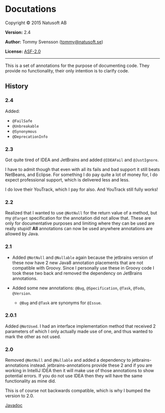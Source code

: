# Docutations

Copyright © 2015 Natusoft AB

__Version:__ 2.4

__Author:__ Tommy Svensson (tommy@natusoft.se)

__License:__ [ASF-2.0](http://www.apache.org/licenses/LICENSE-2.0)

---

This is a set of annotations for the purpose of documenting code. They provide no functionality, their only
intention is to clarify code.

## History

### 2.4

Added:

  * `@FailSafe`
  * `@Unbreakable`
  * `@Synonymous`
  * `@DeprecationInfo` 

### 2.3

Got quite tired of IDEA and JetBrains and added `@IDEAFail` and `@JustIgnore`.

I have to admit though that even with all its fails and bad support it still beats NetBeans, and Eclipse.
For something I do pay quite a lot of money for, I do expect professional support, which is delivered
less and less.

I do love their YouTrack, which I pay for also. And YouTrack still fully works!

### 2.2

Realized that I wanted to use `@NotNull` for the return value of a method, but my `@Target` specification for the annotation did not allow that. These are only for documentative purposes and limiting where they can be used are really stupid! __All__ annotations can now be used anywhere annotations are allowed by Java.

### 2.1

- Added `@NotNull` and `@Nullable` again because the jetbrains version of these now have 2 new Java8 annotation placements that are not compatible with Groovy. Since I personally use these in Groovy code I took these two back and removed the dependency on JetBrains annotations.

- Added some new annotations: `@Bug`, `@Specification`, `@Task`, `@Todo`, `@Version`.
   - `@Bug` and `@Task` are synonyms for `@Issue`.

### 2.0.1

Added `@NotUsed`. I had an interface implementation method that received 2 parameters of which I only actually made use of one, and thus wanted to mark the other as not used.

### 2.0

Removed `@NotNull` and `@Nullable` and added a dependency to jetbrains-annotations instead. jetbrains-annotations provide these 2 and if you are working in IntelliJ IDEA then it will make use of those annotations to show potential errors. If you do not use IDEA then they will have the same functionality as mine did.

This is of course not backwards compatible, which is why I bumped the version to 2.0.


[Javadoc](http://apidoc.natusoft.se/Docutations/)
